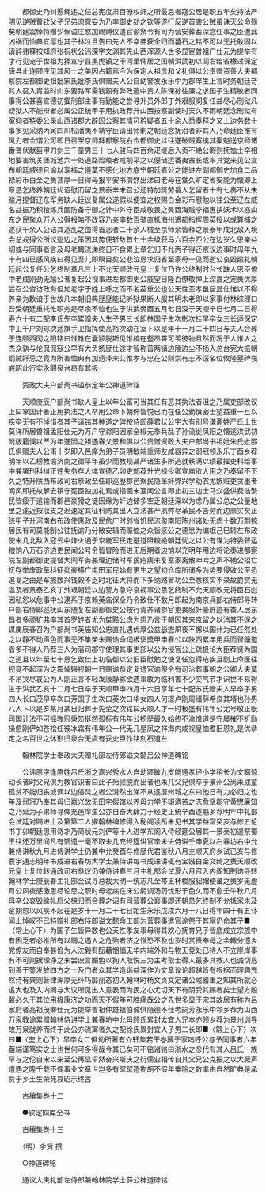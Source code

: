 <!-- { "loadSidebar": true } -->
　　都御史乃纠慝绳违之任总宪度肃百僚权奸之所最忌者寇公居是职五年矣持法严明见逆贼曹钦父子兄弟恣意妄为乃率御史劾之钦等遂行反逆首害公贼虽诛灭公命殒矣朝廷震悼特赠少保谥庄愍加赐赙仪遣官谕祭令有司为营安葬葢深念任事之臣遭此凶祸而恤典宜厚也其子林泣且告曰先人不幸弗获全归而墓石之铭不可以无托敢固以请辞弗释按知府张祝状公讳深字文渊其先山西浑源人世多显宦曽祖广仕元为提举有才行见宠于世祖为择宣宁县黒虎镇之干河里俾居之国朝洪武初以闾右给省檄过保定唐县止连颐庄见其风土之美因占籍焉今为保定人祖彦和父礼俱以公贵赠资善大夫都察院左都御史祖妣宋氏妣李氏俱赠夫人公自幼警发永乐中为郡庠生上言时务朝廷竒其人召入胄监时山东要路军需钱榖有弊政遣中贵人陈保孙往廉之求国子生精敏者同事得公甚喜宣德初擢刑部主事有勤能之誉寻升员外郎丁外艰服阕复任益尽心刑狱凡疑狱人不能辩者必属公正统甲子用执政荐升山西按察副使时天久不雨朝廷念刑狱有寃抑者特委公录山西诸郡大辟囚公察其情可矜疑者五十余人悉奏释之又上边务数十事多见采纳丙寅四川松潘夷不靖守臣请出师剿之朝廷念抚治者非其人乃命廷臣推有风力者佥谓公可即日召至京师拜都察院右佥都御史以往遂破贼寨擒其渠魁送京师诸番詟伏献盔甲刀剑三千童男三十七人骏马四百余疋继后入贡不絶公暇则抚恤士卒相地要害筑关堡城池六十处道路险峻者咸削平之以便储运番夷酋长或率其党来见公宣布朝廷威德且谕以享福之道莫不感化地方底宁朝廷嘉公之能进左副都御史加食二品禄彩币白金之赉甚厚一日得母报平安书潸然出涕曰老母在堂久旷定省安能为懐即上章恳乞终养朝廷优诏慰而留之景泰辛未召公还特加奬劳番人乞留者十有七奏不从未踰月提督辽东军务缺人廷议复属公遂假以便宜之权赐白金彩币慰勉以往公至辽左威名益振乃积粮练兵画防备守御之计中外守臣咸敬畏之癸酉海贼李福惠挟妖术以惑山东之民聚众万人公得报略不改容乃亲率数百骑直抵海州遣都指挥周英授以成算捕之遂获千余人公诘其造乱之由得首恶者二十余人械至京师余皆释之景泰甲戌北敌入境会总戎得公所议巡边之策因其势便斩敌首七十余级获马六百余匹公在边岁久思亲益切或与同事者言及母老輙流涕终日不食累上章乞归不允丙子得还京议边事时母年九十有四已感风疾曰得见吾儿即瞑目矣公悲泣恳求归省至家母一见而逝公哀毁踰礼朝廷起公复任公乞终制章凡三上不允天顺改元皇上复位乃许公终制时台长缺人思臣僚中老成刚劲无踰公者复起公视事进左都御史公威望日隆百僚敬惮上深嘉之宠赉优厚尝召公咨访政务但加老字于姓上呼之而不名葢重公也公天性至孝虽居显仕惟以不得养亲为歉谙于世故凡本朝旧典歴歴能记听狱果断人服其明未老即以家事付林综理曰吾受朝廷重托惟职务是尽余不恤也生于洪武癸酉五月七日没于天顺辛巳七月二日得寿六十有二配李氏先卒累赠夫人生子男三长即林国子生次彬次桂早卒女三长适保定中卫千户刘琮次适旗手卫指挥使高裕次幼在室卜以是年十一月二十四日与夫人合葬于连颐西冈之阳铭曰惟锥在囊颕脱斯见惟楠在壑昂霄可羡彼物且然而况于人惟人之杰众孰与伦侃侃寇公早有大负扬歴仕途才智称首两镇边陲边尘不扬入总台宪大振朝纲贼奸忌之竟为所害恤典有加遗泽未艾惟孝与忠在公则崇有志不馁名位攸隆墓碑峩峩昭此行实永閟泉台曷有其极

　　资政大夫户部尚书谥恭定年公神道碑铭

　　天顺庚辰户部尚书缺人皇上以年公富可当其任有恶其执法者沮之乃属吏部改议上曰掌国计者正用执法之人卒用公命下朝绅皆悦已而在任公勤慎密士望益重一旦以疾卒无有不悼惜者其子请铭其神道之碑按侍郎薛君状公字大有别号谦斋姓严氏上世莫详所居曽祖孟阳仕元为万户守滁阳因家全椒元季兵乱子孙流徙凤阳之懐逺洪武初附版籍悞以严为年遂因之祖遇春父景和俱以公贵赠资政大夫户部尚书祖妣朱氏妣邵氏俱赠夫人公甫十岁即入邑庠为弟子员明敏端重师友咸器异之弱冠领永乐丁酉乡荐明年以乙榜教谕济南之德平年虽少而教规甚严诸生多所造就秩满以绩最擢吏科给事中兼署刑科纠正违失务存大体宣德乙卯吏部荐升光禄少卿宣庙欲大用之乃奏留不下久之特升陜西布政司右叅政至任即巡歴郡邑察民隐革奸弊兴学劝农尤嫉赃吏贪墨者闻风即托故解去镇守宪臣独加礼焉或指画未冝闻公言即止初三边士马众盛供费浩繁民皆疲于逺输而郡邑豪猾之徒因缘为奸边储多空乏朝廷深以为虑乃属公总之公量地里之逺近按収支之迟速定其征科防其出入立法甚严夙弊尽革民不告劳而边廪实矣正统甲子升河南右布政使惠政及民愈广时邻省饥民流聚南阳陈州诸处无虑十数万剽掠居民有司莫能制公往抚谕乃分散安辑而赈恤之众皆感公之德愿为编氓己巳转左布政使未几北敌入寇云中烽火通于京畿军民走避道阻粮絶朝廷忧之以公有谋为特委督运粮饷八万石济边吏民闻公号令皆冒险而进无后期者边饷以充明年用边将论奏进都察院左副都御史提督大同军务兼理边储时军民疮痍未复室家离散呻吟之声不絶公招亡抚存举废政革科征抑豪横广屯田军民始有更生之望初仓库所储多为势要侵敓公至悉追复之由是军旅数兴钱榖不乏时北征大将而下多纳赂冒功公至悉核实不录故爵赏无滥及者景泰乙亥丁外艰朝廷以边警方急夺哀视事公恳乞终制不允天顺改元将臣石彪因私怨以危事中公逮系于京赖英庙保全乃令致仕不数月即起为南京兵部右侍郎寻转户部右侍郎巡抚山东随复左副都御史公按行青齐诸郡官吏畏服奸豪屏迹有畨人居东昌者多顽犷弗率其首罗姓者尤为桀黠公虑为患乃言于朝因其来京留之以消其不逞之谋庚辰春召为户部尚书英庙知公忠直礼遇优厚公益毖懋夙夜不懈以国计为已任然处之以静不动声色而事无不集癸未赐诰命词极褒奬甲申春公以陜西累年用兵而督饟道者多不得人乃荐三人为藩司郡守使理其事吏部以公为侵官公上疏极论大臣荐贤为国之道且以年至七十恳乞致仕上初临御以公旧臣慰勉之使复任忽得疮疾且剧上命医往视竟不起深为之震悼辍视朝一日赐谥恭定复遣官谕祭令有司治葬事朝之公卿大夫莫不吊哭尽哀公为人刚正言不轻发廉静寡欲遇事敢为临利害不少变气节才识世不易得生于洪武乙亥十二月七日卒于天顺甲申四月十六日享年七十配苏氏赠夫人早卒子男四人长曰茂早卒次曰芳国子生次曰英次曰华女四人何璟卢刚周缙薛希良其壻也孙男八人卜以是岁某月某日归葬于先茔之次铭曰天顺人才一时极盛有伟年公尤号敬正旣司国计法不可摇峩冠秉笏挺然孤标有伟年公扬歴最久始终不渝惟道是守屡摧不折励操愈刚俨如苍桧任彼冰霜有伟年公一代无几星凤之祥海内咸视皇恤耆旧恩礼是优恭定之名百世之休形归泉台无虞有妥史臣作铭刻石道左

　　翰林院学士奉政大夫赠礼部左侍郎谥文懿吕公神道碑铭

　　公讳原字逢原姓吕氏浙之嘉兴秀水人自幼颕敏九岁能通孝经小学稍长为文輙惊动长者时父兄俱为教官识者曰此子殆颕脱而出者也未几父兄俱卒于景州公尚未成童孤贫不能归丧或讽以边俗焚之者公潸然出涕不从遂厝州城之东曰他日有力必归之也年及弱冠乃奉其母归嘉兴故无田宅假馆以养母力学不辍清苦之志愈坚郡守黄懋廉知之乃延为子弟师寻俾充邑庠生公亦自奋大肆力于经史正统辛酉遂魁乡荐明年中礼部会试廷对赐进士及第第二人擢翰林编修得入秘阁读所未见书其学益富癸亥与修五伦书丁卯朝廷思用竒才乃简状元刘俨等十人进学东阁入侍经筵公居其一景泰初遣祭蜀王往还万里间凡有馈遗一毫不取未几充经筵讲官辛未进侍讲壬申夏以右春坊右中允兼侍讲秋九月进侍讲学士仍兼中允癸酉与修歴代君鉴秋八月主顺天府乡试已亥与修寰宇通志明年书成进右春坊大学士兼侍讲每书成进讲辄有宝镪白金文绮之赉天顺改元皇上复位转通政司右叅议仍兼侍讲春三月主礼部会试夏六月召入内阁知制诰寻转翰林学士庚辰春主礼部会试寻总裁大明一统志凡金帯玉杯梭服貂帽便蕃之赉岁无虚月公夙夜感激思尽论思之职时母老病在床公躬调汤药忧形于色久而不愈壬午秋八月母卒公哀毁踰礼启父榇归而合葬之诏有司营葬公襄事即还朝恳乞终制不允抵家未及窆期忽以风疾不起在是岁十一月二十七日距生永乐戊戌六月十八日得年四十有五讣闻上悼叹不已特赠礼部右侍郎谥文懿命工部为营葬事遣官谕祭于其家仍命其子■〈常上心下〉为国子生皆异数也公天性孝友事母得其欢心抚育兄子皆底成立宗族中有困乏者必推所有以赒之遇人之危殆者济之惟恐不及也岁时赏赉奉母之余輙分遗乡党僚友而自奉甚俭为人沈毅有酝藉悃愊无华内端外和与物无竞处已待人不立崖岸事有不可则据理诤之未尝谀言媚色以狥人取悦三为主考取士得人最多其教人也诚切恳到善于警发故四方之士及门者众其学造诣益深作为文章议论超越皆有根据而理趣充然诗有典则音律浑厚无纤巧靡丽态初入翰林时杨文贞文定诸公咸器重之知其所就必逺大也及入内阁与大议所见出人意表而为民之心尤切天下有阴受其赐者矣士望方殷冀必久于其位用极康济之功而天不假年可胜痛哉公之先世多显于宋其故居有称为吕家府者高祖茂卿仕元为提举曽祖仲雄祖伯诚俱隐德不仕考嗣芳永乐中领乡荐为山西万泉教谕累赠翰林侍讲学士兼春坊中允母顾氏累封太宜人兄本亦领乡荐为景州训导故万泉就养而终于此公亦流寓者久之配徐氏累封宜人子男二长即■〈常上心下〉次曰■〈奎上心下〉早卒女二俱幼所著有介轩集若干巻藏于家呜呼公与予同事者六年葢端谨笃实之士也世何可多得哉今其已矣可不铭诸铭曰浙水之彦代有其人吕氏一族罕与之伦自宋以来至公再显卓然奋兴斯庆之衍儒业相传自其父兄公克振之以大厥声遭遇之隆千载不偶事业文章世岂多有冥冥造物胡不假年乗除之数率由自然旷典是承贲于乡土生荣死哀昭示终古

　　古穰集巻十二

　　●钦定四库全书

　　古穰集巻十三

　　（明）李贤 撰

　　○神道碑铭

　　通议大夫礼部左侍郎兼翰林院学士薛公神道碑铭

